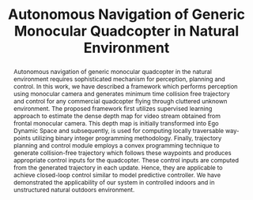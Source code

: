 ---
layout: project-page-new
title: "Autonomous Navigation of Generic Monocular Quadcopter in Natural Environment"
authors:
  - name: Kumar Bipin
    sup: #
  - name: Vishakh Duggal
    sup: #
  - name: K. Madhava Krishna
    sup: #
affiliations:
  - name: IIIT Hyderabad, India
    link: https://robotics.iiit.ac.in
    sup: #
permalink: publications/2015/Bipin_Autonomous-Navigation
abstract: "Autonomous navigation of generic monocular quadcopter in the natural environment requires sophisticated mechanism for perception, planning and control. In this work, we have described a framework which performs perception using monocular camera and generates minimum time collision
free trajectory and control for any commercial quadcopter flying through cluttered unknown environment. The proposed framework first utilizes supervised learning approach to estimate the dense depth map for video stream obtained from frontal monocular camera. This depth map is initially transformed into Ego Dynamic Space and subsequently, is used for computing locally traversable way-points utilizing binary integer programming methodology. Finally, trajectory planning
and control module employs a convex programming technique to generate collision-free trajectory which follows these waypoints and produces appropriate control inputs for the quadcopter. These control inputs are computed from the generated trajectory in each update. Hence, they are applicable to achieve closed-loop control similar to model predictive controller. We have demonstrated the applicability of our system in controlled indoors and in unstructured natural outdoors environment."
paper: https://robotics.iiit.ac.in/uploads/Main/Publications/Bipin_etal_ICRA_15.pdf
# iframe: https://www.youtube.com/embed/jhjskX4FQwA

---